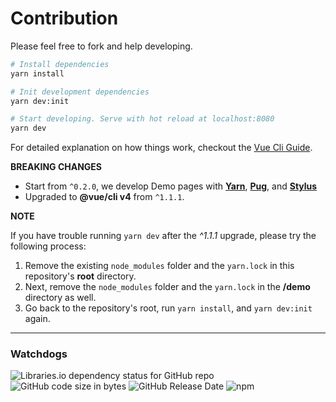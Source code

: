 # Contribution

Please feel free to fork and help developing.

```bash
# Install dependencies
yarn install

# Init development dependencies
yarn dev:init

# Start developing. Serve with hot reload at localhost:8080
yarn dev
```

For detailed explanation on how things work, checkout the [Vue Cli Guide](https://cli.vuejs.org/guide/).

**BREAKING CHANGES**

- Start from `^0.2.0`, we develop Demo pages with [**Yarn**](
https://yarnpkg.com/), [**Pug**](https://pugjs.org/), and [**Stylus**](http://stylus-lang.com/)
- Upgraded to **@vue/cli v4** from `^1.1.1`.

**NOTE**

If you have trouble running `yarn dev` after the _^1.1.1_ upgrade, please try the following process:

1. Remove the existing `node_modules` folder and the `yarn.lock` in this repository's **root** directory.
2. Next, remove the `node_modules` folder and the `yarn.lock` in the **/demo** directory as well.
3. Go back to the repository's root, run `yarn install`, and `yarn dev:init` again.

---

### Watchdogs

![Libraries.io dependency status for GitHub repo](https://img.shields.io/librariesio/github/phoenixwong/vue2-timepicker?style=flat-square)
![GitHub code size in bytes](https://img.shields.io/github/languages/code-size/phoenixwong/vue2-timepicker?style=flat-square)
![GitHub Release Date](https://img.shields.io/github/release-date/phoenixwong/vue2-timepicker?style=flat-square)
![npm](https://img.shields.io/npm/dw/vue2-timepicker?style=flat-square)
